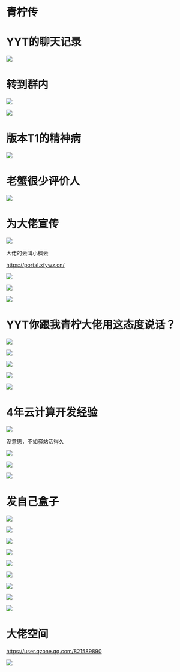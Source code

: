 # 青柠传

# YYT的聊天记录

![](/others/青柠传/1.png)

# 转到群内

![](/others/青柠传/2.png)

![](/others/青柠传/3.png)

# 版本T1的精神病

![](/others/青柠传/4.png)

# 老蟹很少评价人

![](/others/青柠传/5.png)

# 为大佬宣传

![](/others/青柠传/6.png)

大佬的云叫小枫云

https://portal.xfywz.cn/

![](/others/青柠传/7.png)

![](/others/青柠传/8.png)

![](/others/青柠传/9.png)

# YYT你跟我青柠大佬用这态度说话？

![](/others/青柠传/10.png)

![](/others/青柠传/11.png)

![](/others/青柠传/12.png)

![](/others/青柠传/13.png)

![](/others/青柠传/14.png)

# 4年云计算开发经验

![](/others/青柠传/15.png)

没意思，不如驿站活得久

![](/others/青柠传/16.png)

![](/others/青柠传/17.png)

![](/others/青柠传/18.png)

# 发自己盒子

![](/others/青柠传/19.png)

![](/others/青柠传/19-1.png)

![](/others/青柠传/20.png)

![](/others/青柠传/21.png)

![](/others/青柠传/22.png)

![](/others/青柠传/23.png)

![](/others/青柠传/24.png)

![](/others/青柠传/25.png)

![](/others/青柠传/26.png)

# 大佬空间

https://user.qzone.qq.com/821589890

![](/others/青柠传/27.png)